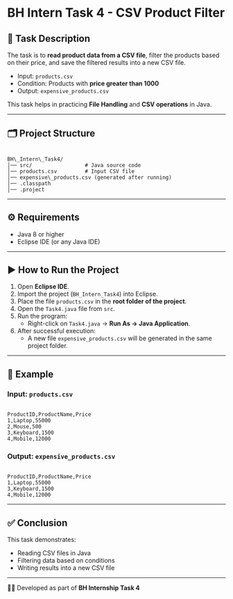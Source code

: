 
# BH Intern Task 4 - CSV Product Filter

## 📌 Task Description
The task is to **read product data from a CSV file**, filter the products based on their price, and save the filtered results into a new CSV file.  

- Input: `products.csv`  
- Condition: Products with **price greater than 1000**  
- Output: `expensive_products.csv`  

This task helps in practicing **File Handling** and **CSV operations** in Java.

---

## 🗂️ Project Structure
```

BH\_Intern\_Task4/
│── src/                 # Java source code
│── products.csv         # Input CSV file
│── expensive\_products.csv (generated after running)
│── .classpath
│── .project

```

---

## ⚙️ Requirements
- Java 8 or higher  
- Eclipse IDE (or any Java IDE)  

---

## ▶️ How to Run the Project
1. Open **Eclipse IDE**.  
2. Import the project (`BH_Intern_Task4`) into Eclipse.  
3. Place the file `products.csv` in the **root folder of the project**.  
4. Open the `Task4.java` file from `src`.  
5. Run the program:  
   - Right-click on `Task4.java` → **Run As → Java Application**.  
6. After successful execution:  
   - A new file `expensive_products.csv` will be generated in the same project folder.  

---

## 📂 Example
### Input: `products.csv`
```

ProductID,ProductName,Price
1,Laptop,55000
2,Mouse,500
3,Keyboard,1500
4,Mobile,12000

```

### Output: `expensive_products.csv`
```

ProductID,ProductName,Price
1,Laptop,55000
3,Keyboard,1500
4,Mobile,12000

```

---

## ✅ Conclusion
This task demonstrates:
- Reading CSV files in Java  
- Filtering data based on conditions  
- Writing results into a new CSV file  

---

👨‍💻 Developed as part of **BH Internship Task 4**
```


